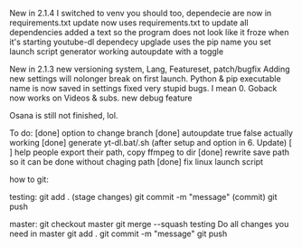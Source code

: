 New in 2.1.4
I switched to venv you should too,
dependecie are now in requirements.txt
update now uses requirements.txt to update all dependencies
added a text so the program does not look like it froze when it's starting youtube-dl
dependecy upglade uses the pip name you set
launch script generator
working autoupdate with a toggle

New in 2.1.3
new versioning system, Lang, Featureset, patch/bugfix
Adding new settings will nolonger break on first launch.
Python & pip executable name is now saved in settings
fixed very stupid bugs. I mean 0. Goback now works on Videos & subs.
new debug feature

Osana is still not finished, lol.

To do:
        [done] option to change branch
        [done] autoupdate true false actually working
        [done] generate yt-dl.bat/.sh (after setup and option in 6. Update)
        [    ] help people export their path, copy ffmpeg to dir
        [done] rewrite save path so it can be done without chaging path
        [done] fix linux launch script

how to git:

testing:
git add . (stage changes)
git commit -m "message" (commit)
git push

master:
git checkout master
git merge --squash testing
Do all changes you need in master
git add .
git commit -m "message"
git push